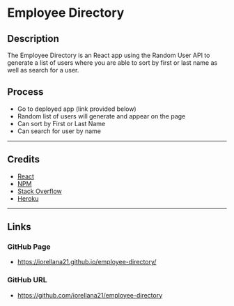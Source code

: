 # Employee Directory
## Description

The Employee Directory is an React app using the Random User API to generate a list of users where you are able to sort by first or last name as well as search for a user.

## Process
* Go to deployed app (link provided below)
* Random list of users will generate and appear on the page
* Can sort by First or Last Name
* Can search for user by name
---
## Credits
* [React](https://reactjs.org/docs/getting-started.html)
* [NPM](https://www.npmjs.com/)
* [Stack Overflow](https://stackoverflow.com/)
* [Heroku](https://heroku.com/)
---
## Links
### GitHub Page
* https://iorellana21.github.io/employee-directory/
### GitHub URL
* https://github.com/iorellana21/employee-directory
